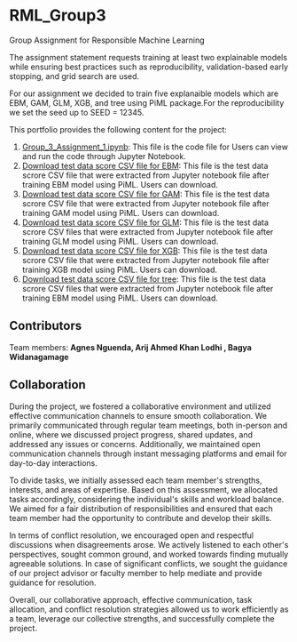 # RML_Group3
Group Assignment for Responsible Machine Learning

The assignment statement requests training at least two explainable models while ensuring best practices such as reproducibility, validation-based early stopping, and grid search are used.

For our assignment we decided to train five explanaible models which are EBM, GAM, GLM, XGB, and tree using PiML package.For the reproducibility we set the seed up to SEED = 12345. 

This portfolio provides the following content for the project:

1. [Group_3_Assignment_1.ipynb](https://github.com/arijlodhi/RML_Group3/blob/main/Group_3_Assignment_1.ipynb): This file is the code file for  Users can view and run the code through Jupyter Notebook.
2. [Download test data score CSV file for EBM](https://github.com/arijlodhi/RML_Group3/blob/main/group3_piml_EBM.csv): This file is the test data scrore CSV file that were extracted from Jupyter notebook file after training EBM model using PiML. Users can download.
3. [Download test data score CSV file for GAM](https://github.com/arijlodhi/RML_Group3/blob/main/group3_piml_GAM.csv): This file is the test data scrore CSV file that were extracted from Jupyter notebook file after training GAM model using PiML. Users can download.
4. [Download test data score CSV file for GLM](): This file is the test data scrore CSV files that were extracted from Jupyter notebook file after training GLM model using PiML. Users can download.
5. [Download test data score CSV file for XGB](): This file is the test data scrore CSV file that were extracted from Jupyter notebook file after training XGB model using PiML. Users can download.
6. [Download test data score CSV file for tree](): This file is the test data scrore CSV files that were extracted from Jupyter notebook file after training EBM model using PiML. Users can download.

## Contributors
Team members: **Agnes Nguenda, Arij Ahmed Khan Lodhi , Bagya Widanagamage**

## Collaboration
During the project, we fostered a collaborative environment and utilized effective communication channels to ensure smooth collaboration. We primarily communicated through regular team meetings, both in-person and online, where we discussed project progress, shared updates, and addressed any issues or concerns. Additionally, we maintained open communication channels through instant messaging platforms and email for day-to-day interactions.

To divide tasks, we initially assessed each team member's strengths, interests, and areas of expertise. Based on this assessment, we allocated tasks accordingly, considering the individual's skills and workload balance. We aimed for a fair distribution of responsibilities and ensured that each team member had the opportunity to contribute and develop their skills.

In terms of conflict resolution, we encouraged open and respectful discussions when disagreements arose. We actively listened to each other's perspectives, sought common ground, and worked towards finding mutually agreeable solutions. In case of significant conflicts, we sought the guidance of our project advisor or faculty member to help mediate and provide guidance for resolution.

Overall, our collaborative approach, effective communication, task allocation, and conflict resolution strategies allowed us to work efficiently as a team, leverage our collective strengths, and successfully complete the project.

